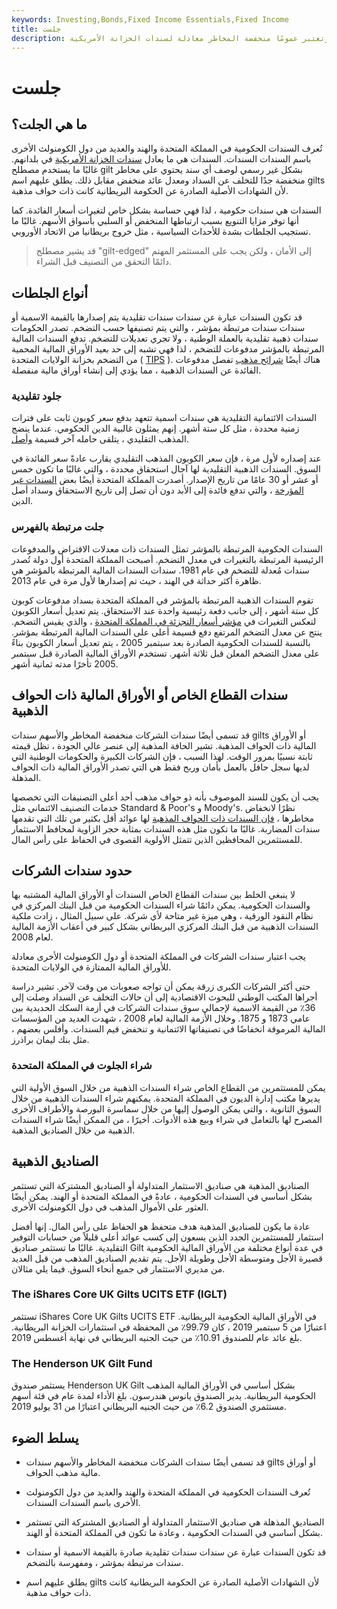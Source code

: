 ```yaml
---
keywords: Investing,Bonds,Fixed Income Essentials,Fixed Income
title: جلست
description: السندات هي سندات تصدرها الحكومة البريطانية وتعتبر عمومًا منخفضة المخاطر معادلة لسندات الخزانة الأمريكية.
---
```


# جلست
## ما هي الجلت؟

تُعرف السندات الحكومية في المملكة المتحدة والهند والعديد من دول الكومنولث الأخرى باسم السندات السندات. السندات هي ما يعادل [سندات الخزانة الأمريكية](/ustreasury) في بلدانهم. غالبًا ما يستخدم مصطلح gilt بشكل غير رسمي لوصف أي سند يحتوي على مخاطر منخفضة جدًا للتخلف عن السداد ومعدل عائد منخفض مقابل ذلك. يطلق عليهم اسم gilts لأن الشهادات الأصلية الصادرة عن الحكومة البريطانية كانت ذات حواف مذهبة.

السندات هي سندات حكومية ، لذا فهي حساسة بشكل خاص لتغيرات أسعار الفائدة. كما أنها توفر مزايا التنويع بسبب ارتباطها المنخفض أو السلبي بأسواق الأسهم. غالبًا ما تستجيب الجلطات بشدة للأحداث السياسية ، مثل خروج بريطانيا من الاتحاد الأوروبي.

> قد يشير مصطلح "gilt-edged" إلى الأمان ، ولكن يجب على المستثمر المهتم دائمًا التحقق من التصنيف قبل الشراء.

>

## أنواع الجلطات

قد تكون السندات عبارة عن سندات سندات تقليدية يتم إصدارها بالقيمة الاسمية أو سندات سندات مرتبطة بمؤشر ، والتي يتم تصنيفها حسب التضخم. تصدر الحكومات سندات ذهبية تقليدية بالعملة الوطنية ، ولا تجري تعديلات للتضخم. تدفع السندات المالية المرتبطة بالمؤشر مدفوعات للتضخم ، لذا فهي تشبه إلى حد بعيد الأوراق المالية المحمية من التضخم بخزانة الولايات المتحدة ( [TIPS](/tips) ). هناك أيضًا [شرائح مذهب](/stripbond) تفصل مدفوعات الفائدة عن السندات الذهبية ، مما يؤدي إلى إنشاء أوراق مالية منفصلة.

### جلود تقليدية

السندات الائتمانية التقليدية هي سندات اسمية تتعهد بدفع سعر كوبون ثابت على فترات زمنية محددة ، مثل كل ستة أشهر. إنهم يمثلون غالبية الدين الحكومي. عندما ينضج المذهب التقليدي ، يتلقى حامله آخر قسيمة [وأصل](/principal).

عند إصداره لأول مرة ، فإن سعر الكوبون المذهب التقليدي يقارب عادةً سعر الفائدة في السوق. السندات الذهبية التقليدية لها آجال استحقاق محددة ، والتي غالبًا ما تكون خمس أو عشر أو 30 عامًا من تاريخ الإصدار. أصدرت المملكة المتحدة أيضًا بعض [السندات غير المؤرخة](/perpetualbond) ، والتي تدفع فائدة إلى الأبد دون أن تصل إلى تاريخ الاستحقاق وسداد أصل الدين.

### جلت مرتبطة بالفهرس

السندات الحكومية المرتبطة بالمؤشر تمثل السندات ذات معدلات الاقتراض والمدفوعات الرئيسية المرتبطة بالتغيرات في معدل التضخم. أصبحت المملكة المتحدة أول دولة تُصدر سندات مُعدلة للتضخم في عام 1981. سندات السندات المالية المرتبطة بالمؤشر هي ظاهرة أكثر حداثة في الهند ، حيث تم إصدارها لأول مرة في عام 2013.

تقوم السندات الذهبية المرتبطة بالمؤشر في المملكة المتحدة بسداد مدفوعات كوبون كل ستة أشهر ، إلى جانب دفعة رئيسية واحدة عند الاستحقاق. يتم تعديل أسعار الكوبون لتعكس التغيرات في [مؤشر أسعار التجزئة في المملكة المتحدة](/rpi) ، والذي يقيس التضخم. ينتج عن معدل التضخم المرتفع دفع قسيمة أعلى على السندات المالية المرتبطة بمؤشر. بالنسبة للسندات الحكومية الصادرة بعد سبتمبر 2005 ، يتم تعديل أسعار الكوبون بناءً على معدل التضخم المعلن قبل ثلاثة أشهر. تستخدم الأوراق المالية الصادرة قبل سبتمبر 2005 تأخرًا مدته ثمانية أشهر.

## سندات القطاع الخاص أو الأوراق المالية ذات الحواف الذهبية

قد تسمى أيضًا سندات الشركات منخفضة المخاطر والأسهم سندات gilts أو الأوراق المالية ذات الحواف المذهبة. تشير الحافة المذهبة إلى عنصر عالي الجودة ، تظل قيمته ثابتة نسبيًا بمرور الوقت. لهذا السبب ، فإن الشركات الكبيرة والحكومات الوطنية التي لديها سجل حافل بالعمل بأمان وربح فقط هي التي تصدر الأوراق المالية ذات الحواف المذهلة.

يجب أن يكون للسند الموصوف بأنه ذو حواف مذهب أحد أعلى التصنيفات التي تخصصها خدمات التصنيف الائتماني مثل Standard & Poor's و Moody's. نظرًا لانخفاض مخاطرها ، [فإن السندات ذات الحواف المذهبة](/gilt-edged-securities) لها عوائد أقل بكثير من تلك التي تقدمها سندات المضاربة. غالبًا ما تكون مثل هذه السندات بمثابة حجر الزاوية لمحافظ الاستثمار للمستثمرين المحافظين الذين تتمثل الأولوية القصوى في الحفاظ على رأس المال.

## حدود سندات الشركات

لا ينبغي الخلط بين سندات القطاع الخاص السندات أو الأوراق المالية المشتبه بها والسندات الحكومية. يمكن دائمًا شراء السندات الحكومية من قبل البنك المركزي في نظام النقود الورقية ، وهي ميزة غير متاحة لأي شركة. على سبيل المثال ، زادت ملكية السندات الذهبية من قبل البنك المركزي البريطاني بشكل كبير في أعقاب الأزمة المالية لعام 2008.

يجب اعتبار سندات الشركات في المملكة المتحدة أو دول الكومنولث الأخرى معادلة للأوراق المالية الممتازة في الولايات المتحدة.

حتى أكثر الشركات الكبرى زرقة يمكن أن تواجه صعوبات من وقت لآخر. تشير دراسة أجراها المكتب الوطني للبحوث الاقتصادية إلى أن حالات التخلف عن السداد وصلت إلى 36٪ من القيمة الاسمية لإجمالي سوق سندات الشركات في أزمة السكك الحديدية بين عامي 1873 و 1875. وخلال الأزمة المالية لعام 2008 ، شهدت العديد من المؤسسات المالية المرموقة انخفاضًا في تصنيفاتها الائتمانية و تنخفض قيم السندات. وأفلس بعضهم ، مثل بنك ليمان براذرز.

### شراء الجلوت في المملكة المتحدة

يمكن للمستثمرين من القطاع الخاص شراء السندات الذهبية من خلال السوق الأولية التي يديرها مكتب إدارة الديون في المملكة المتحدة. يمكنهم شراء السندات الذهبية من خلال السوق الثانوية ، والتي يمكن الوصول إليها من خلال سماسرة البورصة والأطراف الأخرى المصرح لها بالتعامل في شراء وبيع هذه الأدوات. أخيرًا ، من الممكن أيضًا شراء السندات الذهبية من خلال الصناديق المذهبة.

## الصناديق الذهبية

الصناديق المذهبة هي صناديق الاستثمار المتداولة أو الصناديق المشتركة التي تستثمر بشكل أساسي في السندات الحكومية ، عادةً في المملكة المتحدة أو الهند. يمكن أيضًا العثور على الأموال المذهب في دول الكومنولث الأخرى.

عادة ما يكون للصناديق المذهبة هدف متحفظ هو الحفاظ على رأس المال. إنها أفضل استثمار للمستثمرين الجدد الذين يسعون إلى كسب عوائد أعلى قليلاً من حسابات التوفير التقليدية. غالبًا ما تستثمر صناديق Gilt في عدة أنواع مختلفة من الأوراق المالية الحكومية قصيرة الأجل ومتوسطة الأجل وطويلة الأجل. يتم تقديم الصناديق المذهب من قبل العديد من مديري الاستثمار في جميع أنحاء السوق. فيما يلي مثالان.

### The iShares Core UK Gilts UCITS ETF (IGLT)

تستثمر iShares Core UK Gilts UCITS ETF في الأوراق المالية الحكومية البريطانية. اعتبارًا من 5 سبتمبر 2019 ، كان 99.79٪ من المحفظة في استثمارات الخزانة البريطانية. بلغ عائد عام للصندوق 10.91٪ من حيث الجنيه البريطاني في نهاية أغسطس 2019.

### The Henderson UK Gilt Fund

يستثمر صندوق Henderson UK Gilt بشكل أساسي في الأوراق المالية المذهب الحكومية البريطانية. يدير الصندوق يانوس هندرسون. بلغ الأداء لمدة عام في فئة أسهم مستثمري الصندوق 6.2٪ من حيث الجنيه البريطاني اعتبارًا من 31 يوليو 2019.

## يسلط الضوء

- قد تسمى أيضًا سندات الشركات منخفضة المخاطر والأسهم سندات gilts أو أوراق مالية مذهب الحواف.

- تُعرف السندات الحكومية في المملكة المتحدة والهند والعديد من دول الكومنولث الأخرى باسم السندات السندات.

- الصناديق المذهلة هي صناديق الاستثمار المتداولة أو الصناديق المشتركة التي تستثمر بشكل أساسي في السندات الحكومية ، وعادة ما تكون في المملكة المتحدة أو الهند.

- قد تكون السندات عبارة عن سندات سندات تقليدية صادرة بالقيمة الاسمية أو سندات سندات مرتبطة بمؤشر ، ومفهرسة بالتضخم.

- يطلق عليهم اسم gilts لأن الشهادات الأصلية الصادرة عن الحكومة البريطانية كانت ذات حواف مذهبة.

